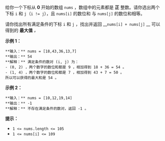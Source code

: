 给你一个下标从 **0** 开始的数组 `nums` ，数组中的元素都是 **正** 整数。请你选出两个下标 `i` 和 `j`（`i != j`），且
`nums[i]` 的数位和 与  `nums[j]` 的数位和相等。

请你找出所有满足条件的下标 `i` 和 `j` ，找出并返回 __`nums[i] + nums[j]` __ 可以得到的 **最大值** _。_



**示例 1：**

    
    
    **输入：** nums = [18,43,36,13,7]
    **输出：** 54
    **解释：** 满足条件的数对 (i, j) 为：
    - (0, 2) ，两个数字的数位和都是 9 ，相加得到 18 + 36 = 54 。
    - (1, 4) ，两个数字的数位和都是 7 ，相加得到 43 + 7 = 50 。
    所以可以获得的最大和是 54 。

**示例 2：**

    
    
    **输入：** nums = [10,12,19,14]
    **输出：** -1
    **解释：** 不存在满足条件的数对，返回 -1 。
    



**提示：**

  * `1 <= nums.length <= 105`
  * `1 <= nums[i] <= 109`

